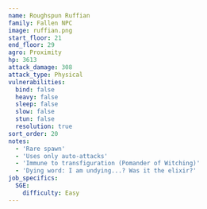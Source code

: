 ```yaml
---
name: Roughspun Ruffian
family: Fallen NPC
image: ruffian.png
start_floor: 21
end_floor: 29
agro: Proximity
hp: 3613
attack_damage: 308
attack_type: Physical
vulnerabilities:
  bind: false
  heavy: false
  sleep: false
  slow: false
  stun: false
  resolution: true
sort_order: 20
notes:
  - 'Rare spawn'
  - 'Uses only auto-attacks'
  - 'Immune to transfiguration (Pomander of Witching)'
  - 'Dying word: I am undying...? Was it the elixir?'
job_specifics:
  SGE:
    difficulty: Easy
---
```

